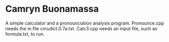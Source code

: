 # Camryn Buonamassa
A simple calculator and a pronounciation analysis program. Pronounce.cpp needs the in file cmudict.0.7a.txt. Calc3.cpp needs an input file, such as formula.txt, to run.
